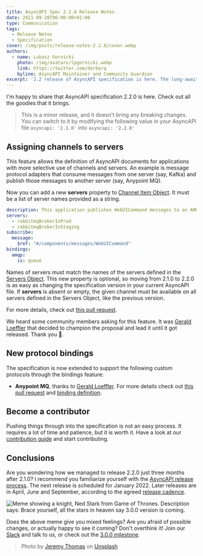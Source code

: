 ```yaml
---
title: AsyncAPI Spec 2.2.0 Release Notes
date: 2021-09-28T06:00:00+01:00
type: Communication
tags:
  - Release Notes
  - Specification
cover: /img/posts/release-notes-2.2.0/cover.webp
authors:
  - name: Lukasz Gornicki
    photo: /img/avatars/lpgornicki.webp
    link: https://twitter.com/derberq
    byline: AsyncAPI Maintainer and Community Guardian
excerpt: '2.2 release of AsyncAPI specification is here. The long-awaited feature for assigning channels to servers is finally here.'
---
```


I'm happy to share that AsyncAPI specification 2.2.0 is here. Check out all the goodies that it brings.

> This is a minor release, and it doesn't bring any breaking changes. You can switch to it by modifying the following value in your AsyncAPI file `asyncapi: '2.1.0'` into `asyncapi: '2.2.0'`

## Assigning channels to servers

This feature allows the definition of AsyncAPI documents for applications with more selective use of channels and servers. An example is message protocol adapters that consume messages from one server (say, Kafka) and publish those messages to another server (say, Anypoint MQ).

Now you can add a new **servers** property to [Channel Item Object](https://github.com/asyncapi/spec/blob/2021-09-release/spec/asyncapi.md#channel-item-object). It must be a list of server names provided as a string.

```yaml
description: This application publishes WebUICommand messages to an AMQP queue on RabbitMQ brokers in the Staging and Production environments.
servers:
  - rabbitmqBrokerInProd
  - rabbitmqBrokerInStaging
subscribe:
  message:
    $ref: "#/components/messages/WebUICommand"
bindings:
  amqp:
    is: queue
```

Names of servers must match the names of the servers defined in the [Servers Object](https://github.com/asyncapi/spec/blob/2021-09-release/spec/asyncapi.md#serversObject). This new property is optional, so moving from 2.1.0 to 2.2.0 is as easy as changing the specification version in your current AsyncAPI file. If **servers** is absent or empty, the given channel must be available on all servers defined in the Servers Object, like the previous version.

For more details, check out [this pull request](https://github.com/asyncapi/spec/pull/531).

We heard some community members asking for this feature. It was [Gerald Loeffler](https://www.linkedin.com/in/geraldloeffler/) that decided to champion the proposal and lead it until it got released. Thank you :pray:.

## New protocol bindings

The specification is now extended to support the following custom protocols through the bindings feature:
- **Anypoint MQ**, thanks to [Gerald Loeffler](https://www.linkedin.com/in/geraldloeffler/). For more details check out [this pull request](https://github.com/asyncapi/spec/pull/545) and [binding definition](https://github.com/asyncapi/bindings/tree/master/anypointmq).

## Become a contributor

Pushing things through into the specification is not an easy process. It requires a lot of time and patience, but it is worth it. Have a look at our [contribution guide](https://github.com/asyncapi/spec/blob/master/CONTRIBUTING.md) and start contributing.

## Conclusions

Are you wondering how we managed to release 2.2.0 just three months after 2.1.0? I recommend you familiarize yourself with the [AsyncAPI release process](https://github.com/asyncapi/spec/blob/master/RELEASE_PROCESS.md). The next release is scheduled for January 2022. Later releases are in April, June and September, according to the agreed [release cadence](https://github.com/asyncapi/spec/blob/master/RELEASE_PROCESS.md#release-cadence).

<img className="w-3/4" src="/img/posts/release-notes-2.2.0/brace.webp" alt="Meme showing a knight, Ned Stark from Game of Thrones. Description says: Brace yourself, all the stars in heaven say 3.0.0 version is coming." />

Does the above meme give you mixed feelings? Are you afraid of possible changes, or actually happy to see it coming? Don't overthink it! Join our [Slack](https://www.asyncapi.com/slack-invite) and talk to us, or check out the [3.0.0 milestone](https://github.com/asyncapi/spec/milestone/18).

> Photo by <a href="https://unsplash.com/@jeremythomasphoto?utm_source=unsplash&utm_medium=referral&utm_content=creditCopyText">Jeremy Thomas</a> on <a href="https://unsplash.com/s/photos/autumn?utm_source=unsplash&utm_medium=referral&utm_content=creditCopyText">Unsplash</a>